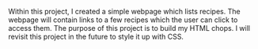 Within this project, I created a simple webpage which lists recipes.
The webpage will contain links to a few recipes which the user can click to
access them. The purpose of this project is to build my HTML chops. I will
revisit this project in the future to style it up with CSS.
